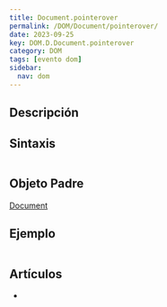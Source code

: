 ```yaml
---
title: Document.pointerover
permalink: /DOM/Document/pointerover/
date: 2023-09-25
key: DOM.D.Document.pointerover
category: DOM
tags: [evento dom]
sidebar:
  nav: dom
---
```


## Descripción


## Sintaxis


```javascript

```


## Objeto Padre


[Document](https://www.w3api.com/DOM/Document/)


## Ejemplo


```javascript

```


## Artículos

- 
